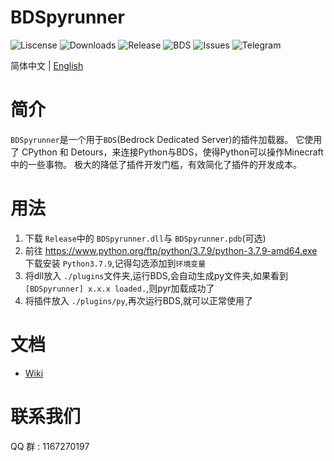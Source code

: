 # BDSpyrunner
![Liscense](https://img.shields.io/github/license/twoone-3/BDSpyrunner)
![Downloads](https://img.shields.io/github/downloads/twoone-3/BDSpyrunner/total)
![Release](https://img.shields.io/github/v/release/twoone-3/BDSpyrunner)
![BDS](https://img.shields.io/badge/support--BDS--version-1.17.11.01-blue)
![Issues](https://img.shields.io/github/issues/twoone-3/BDSpyrunner)
![Telegram](https://img.shields.io/badge/telegram-BDSpyrunner-blue?&logo=telegram&link=https://t.me/bdspyrunner)

简体中文 | [English](README.md)
# 简介
`BDSpyrunner`是一个用于`BDS`(Bedrock Dedicated Server)的插件加载器。
它使用了 CPython 和 Detours，来连接Python与BDS，使得Python可以操作Minecraft中的一些事物。
极大的降低了插件开发门槛，有效简化了插件的开发成本。
# 用法
1. 下载 `Release`中的 `BDSpyrunner.dll`与 `BDSpyrunner.pdb`(可选)
2. 前往 https://www.python.org/ftp/python/3.7.9/python-3.7.9-amd64.exe 下载安装 `Python3.7.9`,记得勾选添加到`环境变量`
2. 将dll放入 `./plugins`文件夹,运行BDS,会自动生成py文件夹,如果看到`[BDSpyrunner] x.x.x loaded.`,则pyr加载成功了
7. 将插件放入 `./plugins/py`,再次运行BDS,就可以正常使用了
# 文档
* [Wiki](https://github.com/twoone-3/BDSpyrunner/wiki/)
# 联系我们
QQ 群 : 1167270197
